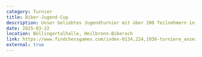 ```yaml
---
category: Turnier
title: Biber-Jugend-Cup
description: Unser beliebtes Jugendturnier mit über 200 Teilnehmern in sechs Altersklassen.
date: 2025-03-22
location: Böllingertalhalle, Heilbronn-Biberach
link: https://www.findchessgames.com/index-0134,224,1036-turniere_anzeigen.html
external: true
---
```


